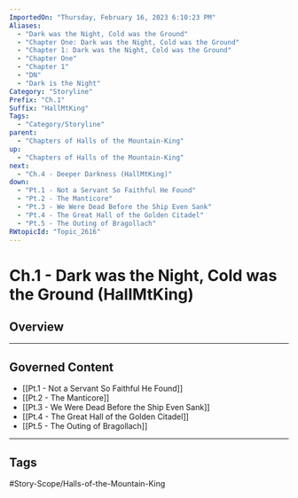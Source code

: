 ```yaml
---
ImportedOn: "Thursday, February 16, 2023 6:10:23 PM"
Aliases:
  - "Dark was the Night, Cold was the Ground"
  - "Chapter One: Dark was the Night, Cold was the Ground"
  - "Chapter 1: Dark was the Night, Cold was the Ground"
  - "Chapter One"
  - "Chapter 1"
  - "DN"
  - "Dark is the Night"
Category: "Storyline"
Prefix: "Ch.1"
Suffix: "HallMtKing"
Tags:
  - "Category/Storyline"
parent:
  - "Chapters of Halls of the Mountain-King"
up:
  - "Chapters of Halls of the Mountain-King"
next:
  - "Ch.4 - Deeper Darkness (HallMtKing)"
down:
  - "Pt.1 - Not a Servant So Faithful He Found"
  - "Pt.2 - The Manticore"
  - "Pt.3 - We Were Dead Before the Ship Even Sank"
  - "Pt.4 - The Great Hall of the Golden Citadel"
  - "Pt.5 - The Outing of Bragollach"
RWtopicId: "Topic_2616"
---
```

# Ch.1 - Dark was the Night, Cold was the Ground (HallMtKing)
## Overview
---
## Governed Content
- [[Pt.1 - Not a Servant So Faithful He Found]]
- [[Pt.2 - The Manticore]]
- [[Pt.3 - We Were Dead Before the Ship Even Sank]]
- [[Pt.4 - The Great Hall of the Golden Citadel]]
- [[Pt.5 - The Outing of Bragollach]]


---
## Tags
#Story-Scope/Halls-of-the-Mountain-King

